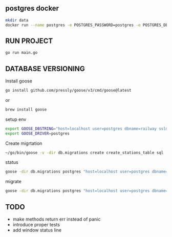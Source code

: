 ## postgres docker



```bash
mkdir data
docker run --name postgres -e POSTGRES_PASSWORD=postgres -e POSTGRES_DB=railway -p 5432:5432 -it -e PG_DATA=/var/lib/postgresql/data -v $(pwd)/data:/var/lib/postgresql/data postgres 
```

## RUN PROJECT
```bash
go run main.go
```

## DATABASE VERSIONING
Install goose
```bash
go install github.com/pressly/goose/v3/cmd/goose@latest
```
or
```bash
brew install goose
```

setup env
```bash
export GOOSE_DBSTRING="host=localhost user=postgres dbname=railway sslmode=disable password=postgres"
export GOOSE_DRIVER=postgres
```

Create migrtation
```bash
~/go/bin/goose -v -dir db.migrations create create_stations_table sql
```

status
```bash
goose -dir db.migrations postgres "host=localhost user=postgres dbname=railway sslmode=disable password=postgres" status
```

migrate
```bash
goose -dir db.migrations postgres "host=localhost user=postgres dbname=railway sslmode=disable password=postgres" up
```


## TODO
- make methods return err instead of panic
- introduce proper tests
- add window status line